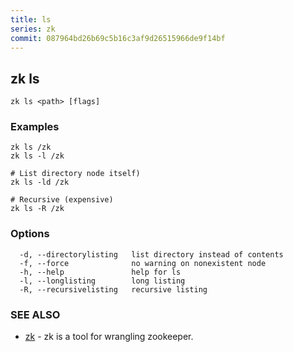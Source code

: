 ```yaml
---
title: ls
series: zk
commit: 087964bd26b69c5b16c3af9d26515966de9f14bf
---
```

## zk ls



```
zk ls <path> [flags]
```

### Examples

```
zk ls /zk
zk ls -l /zk

# List directory node itself)
zk ls -ld /zk

# Recursive (expensive)
zk ls -R /zk
```

### Options

```
  -d, --directorylisting   list directory instead of contents
  -f, --force              no warning on nonexistent node
  -h, --help               help for ls
  -l, --longlisting        long listing
  -R, --recursivelisting   recursive listing
```

### SEE ALSO

* [zk](../)	 - zk is a tool for wrangling zookeeper.

